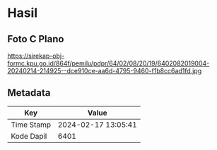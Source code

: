# Hasil

## Foto C Plano

https://sirekap-obj-formc.kpu.go.id/864f/pemilu/pdpr/64/02/08/20/19/6402082019004-20240214-214925--dce910ce-aa6d-4795-9460-f1b8cc6ad1fd.jpg


## Metadata

| Key        | Value               |
| ---------- | ------------------- |
| Time Stamp | 2024-02-17 13:05:41 |
| Kode Dapil | 6401                |



